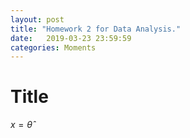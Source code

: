 ```yaml
---
layout: post
title: "Homework 2 for Data Analysis."
date:   2019-03-23 23:59:59
categories: Moments
---
```


# Title

$x=\hat{\theta}$
